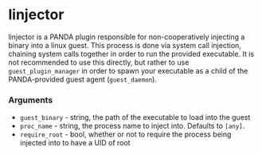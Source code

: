 # linjector

linjector is a PANDA plugin responsible for non-cooperatively injecting a binary into
a linux guest. This process is done via system call injection, chaining system calls
together in order to run the provided executable. It is not recommended to use this directly, but rather to use `guest_plugin_manager` in order to spawn your executable as a child of the PANDA-provided guest agent (`guest_daemon`).

### Arguments

* `guest_binary` - string, the path of the executable to load into the guest
* `proc_name` - string, the process name to inject into. Defaults to `[any]`.
* `require_root` - bool, whether or not to require the process being injected into to have a UID of root
